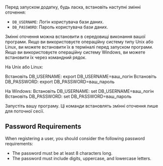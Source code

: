 Перед запуском додатку, будь ласка, встановіть наступні змінні оточення:

- `DB_USERNAME`: Логін користувача бази даних.
- `DB_PASSWORD`: Пароль користувача бази даних.



Змінні оточення можна встановити в середовищі виконання вашої програми.
Якщо ви використовуєте операційну систему типу Unix або Linux, ви можете встановити їх в терміналі перед запуском програми.
Якщо ви використовуєте операційну систему Windows, ви можете встановити їх через командний рядок.

На Unix або Linux:

Встановіть DB_USERNAME:
export DB_USERNAME=ваш_логін
Встановіть DB_PASSWORD:
export DB_PASSWORD=ваш_пароль

На Windows:
Встановіть DB_USERNAME:
set DB_USERNAME=ваш_логін
Встановіть DB_PASSWORD:
set DB_PASSWORD=ваш_пароль


Запустіть вашу програму.
Ці команди встановлять змінні оточення лише для поточної сесії. 


## Password Requirements

When registering a user, you should consider the following password requirements:

- The password must be at least 8 characters long.
- The password must include digits, uppercase, and lowercase letters.

